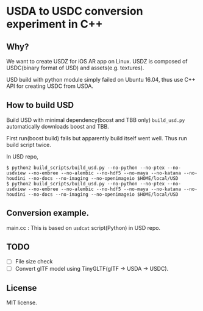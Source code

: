 # USDA to USDC conversion experiment in C++

## Why?

We want to create USDZ for iOS AR app on Linux.
USDZ is composed of USDC(binary format of USD) and assets(e.g. textures). 

USD build with python module simply failed on Ubuntu 16.04, thus use C++ API for creating USDC from USDA.

## How to build USD

Build USD with minimal dependency(boost and TBB only)
`build_usd.py` automatically downloads boost and TBB.

First run(boost build) fails but apparently build itself went well. Thus run build script twice.

In USD repo,

```
$ python2 build_scripts/build_usd.py --no-python --no-ptex --no-usdview --no-embree --no-alembic --no-hdf5 --no-maya --no-katana --no-houdini --no-docs --no-imaging --no-openimageio $HOME/local/USD
$ python2 build_scripts/build_usd.py --no-python --no-ptex --no-usdview --no-embree --no-alembic --no-hdf5 --no-maya --no-katana --no-houdini --no-docs --no-imaging --no-openimageio $HOME/local/USD
```

## Conversion example.

main.cc : This is based on `usdcat` script(Python) in USD repo.

## TODO

* [ ] File size check
* [ ] Convert glTF model using TinyGLTF(glTF -> USDA -> USDC).

## License

MIT license.
